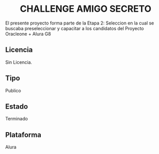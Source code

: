 <h1 align="center">CHALLENGE AMIGO SECRETO</h1>
<p>El presente proyecto forma parte de la Etapa 2: Seleccion en la cual se buscaba preseleccionar y capacitar a los candidatos del Proyecto Oracleone + Alura G8</p>
<h2>Licencia</h2>
<p2>Sin Licencia.</p2>
<h2>Tipo</h2>
<p2>Publico</p2>
<h2>Estado</h2>
<p2>Terminado</p2>
<h2>Plataforma</h2>
<p2>Alura</p2>
